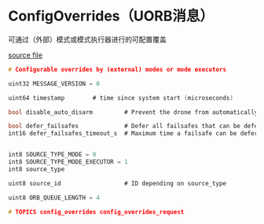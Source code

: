 # ConfigOverrides（UORB消息）

可通过（外部）模式或模式执行器进行的可配置覆盖

[source file](https://github.com/PX4/PX4-Autopilot/blob/main/msg/versioned/ConfigOverrides.msg)

```c
# Configurable overrides by (external) modes or mode executors

uint32 MESSAGE_VERSION = 0

uint64 timestamp		# time since system start (microseconds)

bool disable_auto_disarm         # Prevent the drone from automatically disarming after landing (if configured)

bool defer_failsafes             # Defer all failsafes that can be deferred (until the flag is cleared)
int16 defer_failsafes_timeout_s  # Maximum time a failsafe can be deferred. 0 = system default, -1 = no timeout


int8 SOURCE_TYPE_MODE = 0
int8 SOURCE_TYPE_MODE_EXECUTOR = 1
int8 source_type

uint8 source_id                  # ID depending on source_type

uint8 ORB_QUEUE_LENGTH = 4

# TOPICS config_overrides config_overrides_request

```